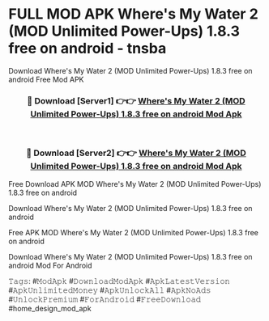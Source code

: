 # FULL MOD APK Where's My Water 2 (MOD Unlimited Power-Ups) 1.8.3 free on android - tnsba
Download Where's My Water 2 (MOD Unlimited Power-Ups) 1.8.3 free on android Free Mod APK

<div align="center">
<h3>🔴 Download [Server1] 👉👉 <a href="https://apk-comot.site?title=Where's_My_Water_2_(MOD_Unlimited_Power-Ups)_1.8.3_free_on_android">Where's My Water 2 (MOD Unlimited Power-Ups) 1.8.3 free on android Mod Apk</a></h3><br>

<h3>🔴 Download [Server2] 👉👉 <a href="https://apk-comot.site?title=Where's_My_Water_2_(MOD_Unlimited_Power-Ups)_1.8.3_free_on_android">Where's My Water 2 (MOD Unlimited Power-Ups) 1.8.3 free on android Mod Apk</a></h3>
</div>


Free Download APK MOD Where's My Water 2 (MOD Unlimited Power-Ups) 1.8.3 free on android

Download Where's My Water 2 (MOD Unlimited Power-Ups) 1.8.3 free on android 

Free APK MOD Where's My Water 2 (MOD Unlimited Power-Ups) 1.8.3 free on android 

Download Where's My Water 2 (MOD Unlimited Power-Ups) 1.8.3 free on android Mod For Android

𝚃𝚊𝚐𝚜: #𝙼𝚘𝚍𝙰𝚙𝚔 #𝙳𝚘𝚠𝚗𝚕𝚘𝚊𝚍𝙼𝚘𝚍𝙰𝚙𝚔 #𝙰𝚙𝚔𝙻𝚊𝚝𝚎𝚜𝚝𝚅𝚎𝚛𝚜𝚒𝚘𝚗 #𝙰𝚙𝚔𝚄𝚗𝚕𝚒𝚖𝚒𝚝𝚎𝚍𝙼𝚘𝚗𝚎𝚢 #𝙰𝚙𝚔𝚄𝚗𝚕𝚘𝚌𝚔𝙰𝚕𝚕 #𝙰𝚙𝚔𝙽𝚘𝙰𝚍𝚜 #𝚄𝚗𝚕𝚘𝚌𝚔𝙿𝚛𝚎𝚖𝚒𝚞𝚖 #𝙵𝚘𝚛𝙰𝚗𝚍𝚛𝚘𝚒𝚍 #𝙵𝚛𝚎𝚎𝙳𝚘𝚠𝚗𝚕𝚘𝚊𝚍 #home_design_mod_apk